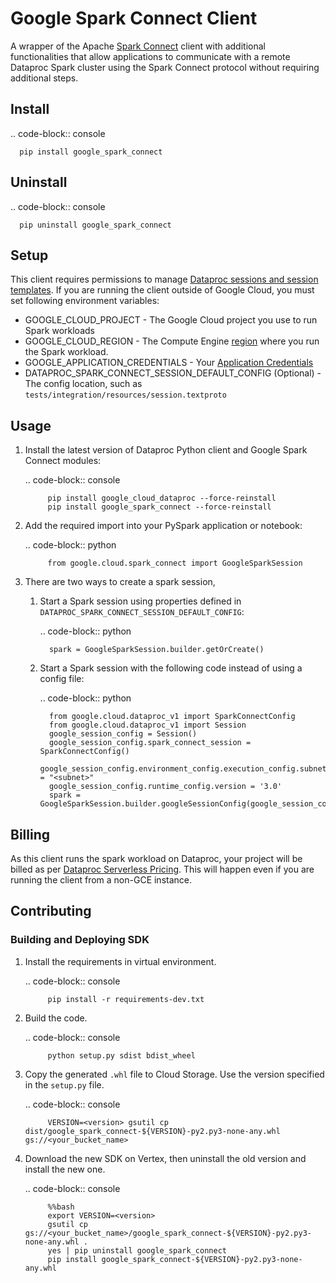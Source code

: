 # Google Spark Connect Client

A wrapper of the Apache [Spark Connect](https://spark.apache.org/spark-connect/) client with
additional functionalities that allow applications to communicate with a remote Dataproc
Spark cluster using the Spark Connect protocol without requiring additional steps.

## Install

.. code-block:: console

      pip install google_spark_connect

## Uninstall

.. code-block:: console

      pip uninstall google_spark_connect


## Setup
This client requires permissions to manage [Dataproc sessions and session templates](https://cloud.google.com/dataproc-serverless/docs/concepts/iam).
If you are running the client outside of Google Cloud, you must set following environment variables:

* GOOGLE_CLOUD_PROJECT - The Google Cloud project you use to run Spark workloads
* GOOGLE_CLOUD_REGION - The Compute Engine [region](https://cloud.google.com/compute/docs/regions-zones#available) where you run the Spark workload.
* GOOGLE_APPLICATION_CREDENTIALS - Your [Application Credentials](https://cloud.google.com/docs/authentication/provide-credentials-adc)
* DATAPROC_SPARK_CONNECT_SESSION_DEFAULT_CONFIG (Optional) - The config location, such as `tests/integration/resources/session.textproto`

## Usage

1. Install the latest version of Dataproc Python client and Google Spark Connect modules:

      .. code-block:: console

            pip install google_cloud_dataproc --force-reinstall
            pip install google_spark_connect --force-reinstall

2. Add the required import into your PySpark application or notebook:

      .. code-block:: python

            from google.cloud.spark_connect import GoogleSparkSession

3. There are two ways to create a spark session,

   1. Start a Spark session using properties defined in `DATAPROC_SPARK_CONNECT_SESSION_DEFAULT_CONFIG`:

      .. code-block:: python

            spark = GoogleSparkSession.builder.getOrCreate()

   2. Start a Spark session with the following code instead of using a config file:

      .. code-block:: python

            from google.cloud.dataproc_v1 import SparkConnectConfig
            from google.cloud.dataproc_v1 import Session
            google_session_config = Session()
            google_session_config.spark_connect_session = SparkConnectConfig()
            google_session_config.environment_config.execution_config.subnetwork_uri = "<subnet>"
            google_session_config.runtime_config.version = '3.0'
            spark = GoogleSparkSession.builder.googleSessionConfig(google_session_config).getOrCreate()

## Billing
As this client runs the spark workload on Dataproc, your project will be billed as per [Dataproc Serverless Pricing](https://cloud.google.com/dataproc-serverless/pricing).
This will happen even if you are running the client from a non-GCE instance.

## Contributing
### Building and Deploying SDK

1. Install the requirements in virtual environment.

      .. code-block:: console

            pip install -r requirements-dev.txt

2. Build the code.

      .. code-block:: console

            python setup.py sdist bdist_wheel


3. Copy the generated `.whl` file to Cloud Storage. Use the version specified in the `setup.py` file.

      .. code-block:: console

            VERSION=<version> gsutil cp dist/google_spark_connect-${VERSION}-py2.py3-none-any.whl gs://<your_bucket_name>

4. Download the new SDK on Vertex, then uninstall the old version and install the new one.

      .. code-block:: console

            %%bash
            export VERSION=<version>
            gsutil cp gs://<your_bucket_name>/google_spark_connect-${VERSION}-py2.py3-none-any.whl .
            yes | pip uninstall google_spark_connect
            pip install google_spark_connect-${VERSION}-py2.py3-none-any.whl
